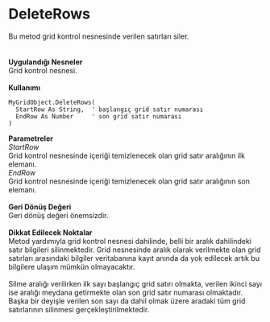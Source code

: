 # DeleteRows

Bu metod grid kontrol nesnesinde verilen satırları siler.\
\
\
**Uygulandığı Nesneler**\
Grid kontrol nesnesi.\
\
**Kullanımı**

```
MyGridObject.DeleteRows(
  StartRow As String,  ' başlangıç grid satır numarası
  EndRow As Number     ' son grid satır numarası
)
```

**Parametreler**\
_StartRow_\
Grid kontrol nesnesinde içeriği temizlenecek olan grid satır aralığının ilk elemanı.\
_EndRow_\
Grid kontrol nesnesinde içeriği temizlenecek olan grid satır aralığının son elemanı.\
\
**Geri Dönüş Değeri**\
Geri dönüş değeri önemsizdir.\
\
**Dikkat Edilecek Noktalar**\
Metod yardımıyla grid kontrol nesnesi dahilinde, belli bir aralık dahilindeki satır bilgileri silinmektedir. Grid nesnesinde aralık olarak verilmekte olan grid satırları arasındaki bilgiler veritabanına kayıt anında da yok edilecek artık bu bilgilere ulaşım mümkün olmayacaktır.\
\
Silme aralığı verilirken ilk sayı başlangıç grid satırı olmakta, verilen ikinci sayı ise aralığı meydana getirmekte olan son grid satır numarası olmaktadır. Başka bir deyişle verilen son sayı da dahil olmak üzere aradaki tüm grid satırlarının silinmesi gerçekleştirilmektedir.
